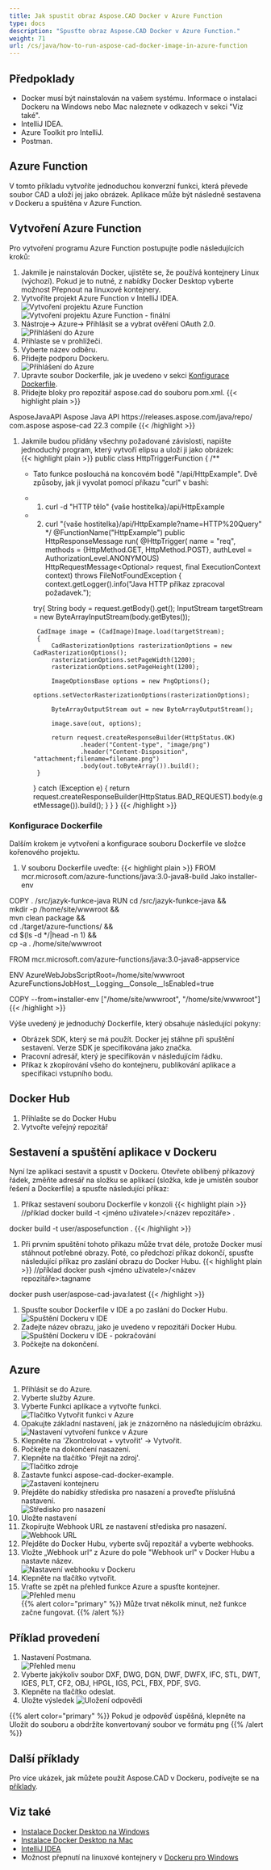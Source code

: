 ```yaml
---
title: Jak spustit obraz Aspose.CAD Docker v Azure Function
type: docs
description: "Spusťte obraz Aspose.CAD Docker v Azure Function."
weight: 71
url: /cs/java/how-to-run-aspose-cad-docker-image-in-azure-function
---
```


## Předpoklady
- Docker musí být nainstalován na vašem systému. Informace o instalaci Dockeru na Windows nebo Mac naleznete v odkazech v sekci "Viz také".
- IntelliJ IDEA.
- Azure Toolkit pro IntelliJ.
- Postman.

## Azure Function

V tomto příkladu vytvoříte jednoduchou konverzní funkci, která převede soubor CAD a uloží jej jako obrázek. Aplikace může být následně sestavena v Dockeru a spuštěna v Azure Function.

## Vytvoření Azure Function

Pro vytvoření programu Azure Function postupujte podle následujících kroků:
1. Jakmile je nainstalován Docker, ujistěte se, že používá kontejnery Linux (výchozí). Pokud je to nutné, z nabídky Docker Desktop vyberte možnost Přepnout na linuxové kontejnery.
1. Vytvoříte projekt Azure Function v IntelliJ IDEA.<br>
![Vytvoření projektu Azure Function](/_assets/java/java-azure/create-function-ide-1.png)<br>
![Vytvoření projektu Azure Function - finální](/_assets/java/java-azure/create-function-ide-2.png)<br>
1. Nástroje-> Azure-> Přihlásit se a vybrat ověření OAuth 2.0.<br>
![Přihlášení do Azure](/_assets/java/java-azure/sign-in-azure.png)<br>
1. Přihlaste se v prohlížeči.
1. Vyberte název odběru.
1. Přidejte podporu Dockeru.<br>
![Přihlášení do Azure](/_assets/java/java-azure/add-docker-support.png)<br>
1. Upravte soubor Dockerfile, jak je uvedeno v sekci <a href="#configuring-a-dockerfile">Konfigurace Dockerfile</a>.
1. Přidejte bloky pro repozitář aspose.cad do souboru pom.xml.
{{< highlight plain >}}
<repositories>
    <repository>
		<id>AsposeJavaAPI</id>
        <name>Aspose Java API</name>
        <url>https://releases.aspose.com/java/repo/</url>
    </repository>
</repositories>


<dependencies>
 <dependency>
    <groupId>com.aspose</groupId>
    <artifactId>aspose-cad</artifactId>
    <version>22.3</version>
    <scope>compile</scope>
  </dependency>
</dependencies>
{{< /highlight >}}

1. Jakmile budou přidány všechny požadované závislosti, napište jednoduchý program, který vytvoří elipsu a uloží ji jako obrázek:<br>
{{< highlight plain >}}
public class HttpTriggerFunction {
    /**
     * Tato funkce poslouchá na koncovém bodě "/api/HttpExample". Dvě způsoby, jak ji vyvolat pomocí příkazu "curl" v bashi:
     * 1. curl -d "HTTP tělo" {vaše hostitelka}/api/HttpExample
     * 2. curl "{vaše hostitelka}/api/HttpExample?name=HTTP%20Query"
     */
    @FunctionName("HttpExample")
    public HttpResponseMessage run(
            @HttpTrigger(
                name = "req",
                methods = {HttpMethod.GET, HttpMethod.POST},
                authLevel = AuthorizationLevel.ANONYMOUS)
                HttpRequestMessage<Optional<String>> request,
            final ExecutionContext context) throws FileNotFoundException {
        context.getLogger().info("Java HTTP příkaz zpracoval požadavek.");

        try{
            String body = request.getBody().get();
            InputStream targetStream = new ByteArrayInputStream(body.getBytes());

            CadImage image = (CadImage)Image.load(targetStream);
            {
                CadRasterizationOptions rasterizationOptions = new CadRasterizationOptions();
                rasterizationOptions.setPageWidth(1200);
                rasterizationOptions.setPageHeight(1200);

                ImageOptionsBase options = new PngOptions();
                options.setVectorRasterizationOptions(rasterizationOptions);

                ByteArrayOutputStream out = new ByteArrayOutputStream();

                image.save(out, options);

                return request.createResponseBuilder(HttpStatus.OK)
                        .header("Content-type", "image/png")
                        .header("Content-Disposition", "attachment;filename=filename.png")
                        .body(out.toByteArray()).build();
            }
        }
        catch (Exception e)
		{
            return request.createResponseBuilder(HttpStatus.BAD_REQUEST).body(e.getMessage()).build();
        }
    }
}
{{< /highlight >}}

### Konfigurace Dockerfile

Dalším krokem je vytvoření a konfigurace souboru Dockerfile ve složce kořenového projektu.

1. V souboru Dockerfile uveďte:
{{< highlight plain >}}
FROM mcr.microsoft.com/azure-functions/java:3.0-java8-build Jako installer-env

COPY . /src/jazyk-funkce-java
RUN cd /src/jazyk-funkce-java && \
    mkdir -p /home/site/wwwroot && \
    mvn clean package && \
    cd ./target/azure-functions/ && \
    cd $(ls -d */|head -n 1) && \
    cp -a . /home/site/wwwroot

FROM mcr.microsoft.com/azure-functions/java:3.0-java8-appservice

ENV AzureWebJobsScriptRoot=/home/site/wwwroot \
    AzureFunctionsJobHost__Logging__Console__IsEnabled=true

COPY --from=installer-env ["/home/site/wwwroot", "/home/site/wwwroot"]
{{< /highlight >}}

Výše uvedený je jednoduchý Dockerfile, který obsahuje následující pokyny:

- Obrázek SDK, který se má použít. Docker jej stáhne při spuštění sestavení. Verze SDK je specifikována jako značka.
- Pracovní adresář, který je specifikován v následujícím řádku.
- Příkaz k zkopírování všeho do kontejneru, publikování aplikace a specifikaci vstupního bodu.

## Docker Hub
1. Přihlašte se do Docker Hubu
1. Vytvořte veřejný repozitář

## Sestavení a spuštění aplikace v Dockeru

Nyní lze aplikaci sestavit a spustit v Dockeru. Otevřete oblíbený příkazový řádek, změňte adresář na složku se aplikací (složka, kde je umístěn soubor řešení a Dockerfile) a spusťte následující příkaz:


1. Příkaz sestavení souboru Dockerfile v konzoli
{{< highlight plain >}}
//příklad
docker build -t <jméno uživatele>/<název repozitáře> .

docker build -t user/asposefunction .
{{< /highlight >}}
 
1. Při prvním spuštění tohoto příkazu může trvat déle, protože Docker musí stáhnout potřebné obrazy. Poté, co předchozí příkaz dokončí, spusťte následující příkaz pro zaslání obrazu do Docker Hubu.
{{< highlight plain >}}
//příklad
docker push <jméno uživatele>/<název repozitáře>:tagname

docker push user/aspose-cad-java:latest
{{< /highlight >}}

1. Spusťte soubor Dockerfile v IDE a po zaslání do Docker Hubu.<br>
![Spuštění Dockeru v IDE](/_assets/java/java-azure/docker-run-in-ide.png)<br>
1. Zadejte název obrazu, jako je uvedeno v repozitáři Docker Hubu.<br>
![Spuštění Dockeru v IDE - pokračování](/_assets/java/java-azure/docker-run-in-ide-1.png)<br>
1. Počkejte na dokončení.

## Azure

1. Přihlásit se do Azure.
1. Vyberte služby Azure.
1. Vyberte Funkci aplikace a vytvořte funkci.<br>
![Tlačítko Vytvořit funkci v Azure](/_assets/java/java-azure/create-function-azure.png)<br>
1. Opakujte základní nastavení, jak je znázorněno na následujícím obrázku.<br>
![Nastavení vytvoření funkce v Azure](/_assets/java/java-azure/create-function-settings.png)<br>
1. Klepněte na 'Zkontrolovat + vytvořit' -> Vytvořit.
1. Počkejte na dokončení nasazení.
1. Klepněte na tlačítko 'Přejít na zdroj'.<br>
![Tlačítko zdroje](/_assets/java/java-azure/go-to-resource.png)<br>
1. Zastavte funkci aspose-cad-docker-example.<br>
![Zastavení kontejneru](/_assets/java/java-azure/stop-container.png)<br>
1. Přejděte do nabídky střediska pro nasazení a proveďte příslušná nastavení.<br>
![Středisko pro nasazení](/_assets/java/java-azure/deployment-center.png)<br>
1. Uložte nastavení
1. Zkopírujte Webhook URL ze nastavení střediska pro nasazení.<br>
![Webhook URL](/_assets/java/java-azure/webhook-url.png)<br>
1. Přejděte do Docker Hubu, vyberte svůj repozitář a vyberte webhooks.
1. Vložte „Webhook url“ z Azure do pole "Webhook url" v Docker Hubu a nastavte název.<br>
![Nastavení webhooku v Dockeru](/_assets/java/java-azure/webhook.png)<br>
1. Klepněte na tlačítko vytvořit.
1. Vraťte se zpět na přehled funkce Azure a spusťte kontejner.<br>
![Přehled menu](/_assets/java/java-azure/overview.png)<br>
{{% alert color="primary" %}} 
Může trvat několik minut, než funkce začne fungovat.
{{% /alert %}}

## Příklad provedení

1. Nastavení Postmana.<br>
![Přehled menu](/_assets/java/java-azure/postman-settings.png)<br>
1. Vyberte jakýkoliv soubor DXF, DWG, DGN, DWF, DWFX, IFC, STL, DWT, IGES, PLT, CF2, OBJ, HPGL, IGS, PCL, FBX, PDF, SVG.
1. Klepněte na tlačítko odeslat.
1. Uložte výsledek
![Uložení odpovědi](/_assets/java/java-azure/response-postman.png)<br>

{{% alert color="primary" %}} 
Pokud je odpověď úspěšná, klepněte na Uložit do souboru a obdržíte konvertovaný soubor ve formátu png
{{% /alert %}}

## Další příklady

Pro více ukázek, jak můžete použít Aspose.CAD v Dockeru, podívejte se na [příklady](https://github.com/aspose-cad/Aspose.CAD-Documentation).


## Viz také

- [Instalace Docker Desktop na Windows](https://docs.docker.com/docker-for-windows/install/)
- [Instalace Docker Desktop na Mac](https://docs.docker.com/docker-for-mac/install/)
- [IntelliJ IDEA](https://www.jetbrains.com/idea/)
- Možnost přepnutí na linuxové kontejnery v [Dockeru pro Windows](https://docs.docker.com/docker-for-windows/#switch-between-windows-and-linux-containers)
